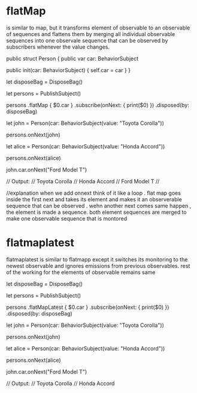 # flatMap 
is similar to map, but it transforms element of observable to an observable of sequences and flattens them by merging all individual observable sequences into one observale sequence that can be observed by subscribers whenever the value changes.

public struct Person {
  public var car: BehaviorSubject<String>
  
  public init(car: BehaviorSubject<String>) {
    self.car = car
  }
}

let disposeBag = DisposeBag()

let persons = PublishSubject<Person>()

persons
  .flatMap {
    $0.car
  }
  .subscribe(onNext: {
    print($0)
  })
  .disposed(by: disposeBag)

let john = Person(car: BehaviorSubject(value: "Toyota Corolla"))

persons.onNext(john)

let alice = Person(car: BehaviorSubject(value: "Honda Accord"))

persons.onNext(alice)

john.car.onNext("Ford Model T")

// Output:
// Toyota Corolla
// Honda Accord
// Ford Model T
//

//explanation
when we add onnext think of it like a loop . flat map  goes inside the first next and takes its element and makes it an observerable sequence that can be observed . wehn another next comes same happen , the element is made a sequence. both element sequences are merged to make one observable sequence that is montored 

 # flatmaplatest
 flatmaplatest is similar to flatmapp except it  switches its monitoring to the newest observable and ignores emissions from previous observables. rest of the working for the elements of observable remains same 

let disposeBag = DisposeBag()

let persons = PublishSubject<Person>()

persons
  .flatMapLatest {
    $0.car
  }
  .subscribe(onNext: {
    print($0)
  })
  .disposed(by: disposeBag)

let john = Person(car: BehaviorSubject(value: "Toyota Corolla"))

persons.onNext(john)

let alice = Person(car: BehaviorSubject(value: "Honda Accord"))

persons.onNext(alice)

john.car.onNext("Ford Model T")

// Output:
// Toyota Corolla
// Honda Accord
